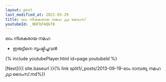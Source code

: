 ```yaml
---
layout: post
last_modified_at: 2021-03-29
title: ഓം നിശകരായ നമഹ ൧൧ ടൈംസ്
youtubeId: _NOFbFAQkf8
---
```

 
 
 ഓം നിശകരായ നമഹ 
 
 -  ഇരുട്ടിനെ സൃഷ്ടിച്ചവൻ 
 
  
 
  
 
 
 
 
 
 


{% include youtubePlayer.html id=page.youtubeId %}
 
[Next]({{ site.baseurl }}{% link  split1/_posts/2013-09-19-ഓം ദാമ്പത്യ നമഹ ൧൧ ടൈംസ്.md%})
 
